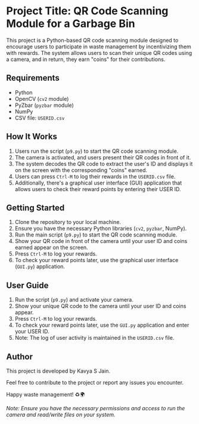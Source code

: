 # Project Title: QR Code Scanning Module for a Garbage Bin

This project is a Python-based QR code scanning module designed to encourage users to participate in waste management by incentivizing them with rewards. The system allows users to scan their unique QR codes using a camera, and in return, they earn "coins" for their contributions.

## Requirements

- Python
- OpenCV (`cv2` module)
- PyZbar (`pyzbar` module)
- NumPy
- CSV file: `USERID.csv`

## How It Works

1. Users run the script (`p9.py`) to start the QR code scanning module.
2. The camera is activated, and users present their QR codes in front of it.
3. The system decodes the QR code to extract the user's ID and displays it on the screen with the corresponding "coins" earned.
4. Users can press `Ctrl-M` to log their rewards in the `USERID.csv` file.
5. Additionally, there's a graphical user interface (GUI) application that allows users to check their reward points by entering their USER ID.

## Getting Started

1. Clone the repository to your local machine.
2. Ensure you have the necessary Python libraries (`cv2`, `pyzbar`, NumPy).
3. Run the main script (`p9.py`) to start the QR code scanning module.
4. Show your QR code in front of the camera until your user ID and coins earned appear on the screen.
5. Press `Ctrl-M` to log your rewards.
6. To check your reward points later, use the graphical user interface (`GUI.py`) application.

## User Guide

1. Run the script (`p9.py`) and activate your camera.
2. Show your unique QR code to the camera until your user ID and coins appear.
3. Press `Ctrl-M` to log your rewards.
4. To check your reward points later, use the `GUI.py` application and enter your USER ID.
5. Note: The log of user activity is maintained in the `USERID.csv` file.

## Author

This project is developed by Kavya S Jain.

Feel free to contribute to the project or report any issues you encounter.

Happy waste management! ♻️🌍

_*Note: Ensure you have the necessary permissions and access to run the camera and read/write files on your system.*_

